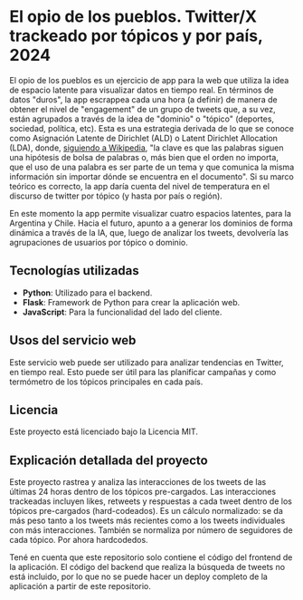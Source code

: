 # El opio de los pueblos. Twitter/X trackeado por tópicos y por país, 2024

El opio de los pueblos es un ejercicio de app para la web que utiliza la idea de espacio latente para visualizar datos en tiempo real. En términos de datos "duros", la app escrappea cada una hora (a definir) de manera de obtener el nivel de "engagement" de un grupo de tweets que, a su vez, están agrupados a través de la idea de "dominio" o "tópico" (deportes, sociedad, política, etc). Esta es una estrategia derivada de lo que se conoce como Asignación Latente de Dirichlet (ALD) o Latent Dirichlet Allocation (LDA), donde, [siguiendo a Wikipedia](https://es.wikipedia.org/wiki/Latent_Dirichlet_Allocation), "la clave es que las palabras siguen una hipótesis de bolsa de palabras o, más bien que el orden no importa, que el uso de una palabra es ser parte de un tema y que comunica la misma información sin importar dónde se encuentra en el documento". Si su marco teórico es correcto, la app daría cuenta del nivel de temperatura en el discurso de twitter por tópico (y hasta por país o región). 

En este momento la app permite visualizar cuatro espacios latentes, para la Argentina y Chile. Hacia el futuro, apunto a a generar los dominios de forma dinámica a través de la IA, que, luego de analizar los tweets, devolvería las agrupaciones de usuarios por tópico o dominio. 

## Tecnologías utilizadas

- **Python**: Utilizado para el backend.
- **Flask**: Framework de Python para crear la aplicación web.
- **JavaScript**: Para la funcionalidad del lado del cliente.
  
## Usos del servicio web

Este servicio web puede ser utilizado para analizar tendencias en Twitter, en tiempo real. Esto puede ser útil para las planificar campañas y como termómetro de los tópicos principales en cada país. 

## Licencia

Este proyecto está licenciado bajo la Licencia MIT.

## Explicación detallada del proyecto

Este proyecto rastrea y analiza las interacciones de los tweets de las últimas 24 horas dentro de los tópicos pre-cargados. Las interacciones trackeadas incluyen likes, retweets y respuestas a cada tweet dentro de los tópicos pre-cargados (hard-codeados). Es un cálculo normalizado: se da más peso tanto a los tweets más recientes como a los tweets individuales con más interacciones. También se normaliza por número de seguidores de cada tópico. Por ahora hardcodedos.  

Tené en cuenta que este repositorio solo contiene el código del frontend de la aplicación. El código del backend que realiza la búsqueda de tweets no está incluido, por lo que no se puede hacer un deploy completo de la aplicación a partir de este repositorio. 
